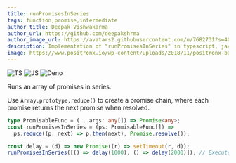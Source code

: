 ```yaml
---
title: runPromisesInSeries
tags: function,promise,intermediate
author_title: Deepak Vishwakarma
author_url: https://github.com/deepakshrma
author_image_url: https://avatars2.githubusercontent.com/u/7682731?s=400
description: Implementation of "runPromisesInSeries" in typescript, javascript and deno.
image: https://www.positronx.io/wp-content/uploads/2018/11/positronx-banner-1152-1.jpg
---
```


![TS](https://img.shields.io/badge/supports-typescript-blue.svg?style=flat-square)
![JS](https://img.shields.io/badge/supports-javascript-yellow.svg?style=flat-square)
![Deno](https://img.shields.io/badge/supports-deno-green.svg?style=flat-square)

Runs an array of promises in series.

Use `Array.prototype.reduce()` to create a promise chain, where each promise returns the next promise when resolved.

```ts title="typescript"
type PromisableFunc = (...args: any[]) => Promise<any>;
const runPromisesInSeries = (ps: PromisableFunc[]) =>
  ps.reduce((p, next) => p.then(next), Promise.resolve());
```

```ts title="typescript"
const delay = (d) => new Promise((r) => setTimeout(r, d));
runPromisesInSeries([() => delay(1000), () => delay(2000)]); // Executes each promise sequentially, taking a total of 3 seconds to complete
```
